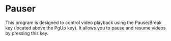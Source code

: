 # Pauser
This program is designed to control video playback using the Pause/Break key (located above the PgUp key). It allows you to pause and resume videos by pressing this key.
